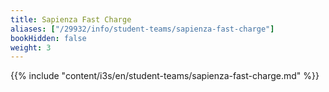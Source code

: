```yaml
---
title: Sapienza Fast Charge
aliases: ["/29932/info/student-teams/sapienza-fast-charge"]
bookHidden: false
weight: 3
---
```


{{% include "content/i3s/en/student-teams/sapienza-fast-charge.md" %}}